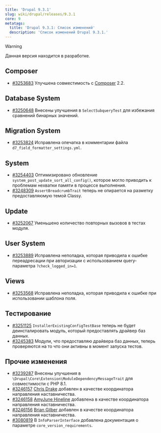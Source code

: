 ```yaml
---
title: 'Drupal 9.3.1'
slug: wiki/drupal/releases/9.3.1
core: 9 
metatags:
  title: 'Drupal 9.3.1: Список изменений'
  description: 'Список изменений Drupal 9.3.1.'
---
```


> [!WARNING]
> Данная версия находится в разработке.

## Composer

* [#3253683](https://www.drupal.org/node/3253683) Улучшена совместимость с [Composer](../../../../../composer/index.md) 2.2.

## Database System

* [#3250648](https://www.drupal.org/node/3250648) Внесены улучшения в `SelectSubqueryTest` для избежания сравнений бинарных значений.

## Migration System

* [#3253824](https://www.drupal.org/node/3253824) Исправлена опечатка в комментарии файла `d7_field_formatter_settings.yml`.

## System

* [#3254403](https://www.drupal.org/node/3254403) Оптимизировано обновление `system_post_update_sort_all_config()`, которое могло приводить к проблемам нехватки памяти в процессе выполнения.
* [#3248309](https://www.drupal.org/node/3248309) `AssertBreadcrumbTrait` теперь не опирается на разметку предоставляюмую темой Classy.

## Update

* [#3252067](https://www.drupal.org/node/3252067) Уменьшено количество повторных вызовов в тестах модуля.

## User System

* [#3253889](https://www.drupal.org/node/3253889) Исправлена неполадка, которая приводила к ошибке переадресации при авторизации с использованием query-параметра `?check_logged_in=1`.

## Views

* [#3253568](https://www.drupal.org/node/3253568) Исправлена неполадка, которая приводила к ошибке при использовании шаблона поля.

## Тестирование

* [#3251125](https://www.drupal.org/node/3251125) `InstallerExistingConfigTestBase` теперь не будет деинсталировать модуль, который предоставлять драйвер баз данных.
* [#3245383](https://www.drupal.org/node/3245383) Модули, что предоставляю драйвера баз данных, теперь проверяются на то что они активны в момент запуска тестов.

## Прочие изменения

* [#3239287](https://www.drupal.org/node/3239287) Внесены улучшения в `\Drupal\Core\Extension\ModuleDependencyMessageTrait` для совместимости с PHP 8.1.
* [#3246157](https://www.drupal.org/node/3246157) [Chris Drake](https://www.drupal.org/u/chrisdarke) добавлен в качестве координатора направления наставничества.
* [#3246158](https://www.drupal.org/node/3246158) [AmyJune Hineline](https://www.drupal.org/u/volkswagenchick) добавлена в качестве координатора направления наставничества.
* [#3246156](https://www.drupal.org/node/3246156) [Brian Gilber](https://www.drupal.org/u/realityloop) добавлен в качестве координатора направления наставничества.
* [#3080819](https://www.drupal.org/node/3080819) В `InfoParserInterface` добавлена документация о параметре `core_version_requirements`.